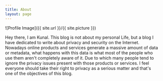 ```yaml
---
title: About
layout: page
---
```

![Profile Image]({{ site.url }}/{{ site.picture }})

<p>Hey there, I am Kunal. This blog is not about my personal Life, but a blog I have dedicated to write about privacy and security on the Internet. Nowadays online products and services generate a massive amount of data or metadata, what happens with this data is what most of the people who use them aren't completely aware of it. Due to which many people tend to ignore the privacy issues present with those products or services. I feel everyone should take their right to privacy as a serious matter and that's one of the objectives of this blog. </p>
